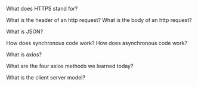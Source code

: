 What does HTTPS stand for?

What is the header of an http request?
What is the body of an http request?

What is JSON?

How does synchronous code work?
How does asynchronous code work?

What is axios?

What are the four axios methods we learned today? 

What is the client server model?